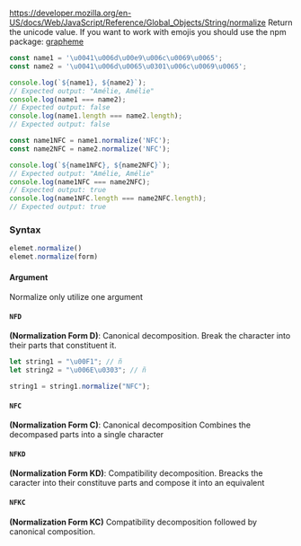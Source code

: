 https://developer.mozilla.org/en-US/docs/Web/JavaScript/Reference/Global_Objects/String/normalize
Return the unicode value.
If you want to work with emojis you should use the npm package: [grapheme](https://www.npmjs.com/package/grapheme-splitter)
```js
const name1 = '\u0041\u006d\u00e9\u006c\u0069\u0065';
const name2 = '\u0041\u006d\u0065\u0301\u006c\u0069\u0065';

console.log(`${name1}, ${name2}`);
// Expected output: "Amélie, Amélie"
console.log(name1 === name2);
// Expected output: false
console.log(name1.length === name2.length);
// Expected output: false

const name1NFC = name1.normalize('NFC');
const name2NFC = name2.normalize('NFC');

console.log(`${name1NFC}, ${name2NFC}`);
// Expected output: "Amélie, Amélie"
console.log(name1NFC === name2NFC);
// Expected output: true
console.log(name1NFC.length === name2NFC.length);
// Expected output: true
```
### Syntax
```js
elemet.normalize()
elemet.normalize(form)
```

#### Argument
Normalize only utilize one argument
#### `NFD`
**(Normalization Form D)**: Canonical decomposition.
Break the character into their parts that constituent it.
```js
let string1 = "\u00F1"; // ñ
let string2 = "\u006E\u0303"; // ñ

string1 = string1.normalize("NFC");
```

#### `NFC`
**(Normalization Form C)**: Canonical decomposition
Combines the decompased parts into a single character
#### `NFKD`
**(Normalization Form KD)**: Compatibility decomposition.
Breacks the caracter into their constituve parts and compose it into an equivalent
#### `NFKC`
**(Normalization Form KC)**
Compatibility decomposition followed by canonical composition.